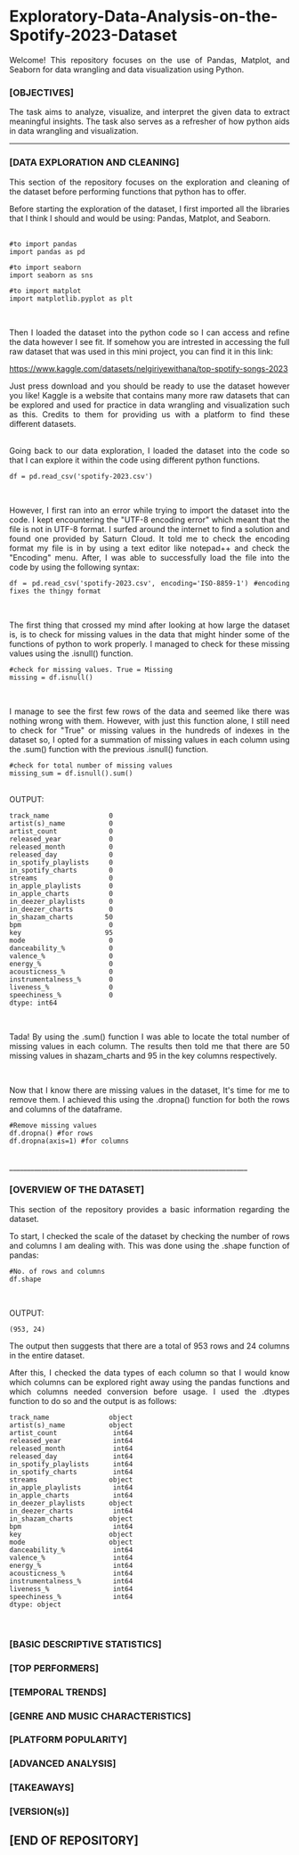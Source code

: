 # Exploratory-Data-Analysis-on-the-Spotify-2023-Dataset

<div align="justify">

Welcome! This repository focuses on the use of Pandas, Matplot, and Seaborn for data wrangling and data visualization using Python.

### [OBJECTIVES]

The task aims to analyze, visualize, and interpret the given data to extract meaningful insights. The task also serves as 
a refresher of how python aids in data wrangling and visualization. <br>

___________________________

### [DATA EXPLORATION AND CLEANING]

This section of the repository focuses on the exploration and cleaning of the dataset before performing functions that
python has to offer. <br>

Before starting the exploration of the dataset, I first imported all the libraries that I think I should and would be using:
Pandas, Matplot, and Seaborn. <br><br>
```
#to import pandas
import pandas as pd
```
```
#to import seaborn
import seaborn as sns
```
```
#to import matplot
import matplotlib.pyplot as plt
```
<br>

Then I loaded the dataset into the python code so I can access and refine the data however I see fit. If somehow you are intrested 
in accessing the full raw dataset that was used in this mini project, you can find it in this link:

https://www.kaggle.com/datasets/nelgiriyewithana/top-spotify-songs-2023 <br>

Just press download and you should be ready to use the dataset however you like! Kaggle is a website that contains many more
raw datasets that can be explored and used for practice in data wrangling and visualization such as this. Credits to them for
providing us with a platform to find these different datasets. <br><br>

Going back to our data exploration, I loaded the dataset into the code so that I can explore it within the code using different
python functions. 

```
df = pd.read_csv('spotify-2023.csv') 
```
<br>

However, I first ran into an error while trying to import the dataset into the code. I kept encountering the 
"UTF-8 encoding error" which meant that the file is not in UTF-8 format. I surfed around the internet to find
a solution and found one provided by Saturn Cloud. It told me to check the encoding format my file is in by
using a text editor like notepad++ and check the "Encoding" menu. After, I was able to successfully load the 
file into the code by using the following syntax:

```
df = pd.read_csv('spotify-2023.csv', encoding='ISO-8859-1') #encoding fixes the thingy format
```
<br>

The first thing that crossed my mind after looking at how large the dataset is, is to check for missing values 
in the data that might hinder some of the functions of python to work properly. I managed to check for these 
missing values using the .isnull() function. 
<br>

```
#check for missing values. True = Missing
missing = df.isnull()
```
<br>

I manage to see the first few rows of the data and seemed like there was nothing wrong with them. However, with
just this function alone, I still need to check for "True" or missing values in the hundreds of indexes in the dataset
so, I opted for a summation of missing values in each column using the .sum() function with the previous .isnull()
function. <br>

```
#check for total number of missing values
missing_sum = df.isnull().sum()
```
<br>
OUTPUT:

```
track_name               0
artist(s)_name           0
artist_count             0
released_year            0
released_month           0
released_day             0
in_spotify_playlists     0
in_spotify_charts        0
streams                  0
in_apple_playlists       0
in_apple_charts          0
in_deezer_playlists      0
in_deezer_charts         0
in_shazam_charts        50
bpm                      0
key                     95
mode                     0
danceability_%           0
valence_%                0
energy_%                 0
acousticness_%           0
instrumentalness_%       0
liveness_%               0
speechiness_%            0
dtype: int64
```
<br>

Tada! By using the .sum() function I was able to locate the total number of missing values in each column.
The results then told me that there are 50 missing values in shazam_charts and 95 in the key columns respectively.

<br>

Now that I know there are missing values in the dataset, It's time for me to remove them. I achieved this using the 
.dropna() function for both the rows and columns of the dataframe. 

```
#Remove missing values
df.dropna() #for rows
df.dropna(axis=1) #for columns
```
<br>
___________________________________________________________________

### [OVERVIEW OF THE DATASET]

This section of the repository provides a basic information regarding the dataset. <br>

To start, I checked the scale of the dataset by checking the number of rows and columns I am dealing with.
This was done using the .shape function of pandas:

```
#No. of rows and columns
df.shape
```
<br>

OUTPUT:
```
(953, 24)
```
The output then suggests that there are a total of 953 rows and 24 columns in the entire dataset. <br>

After this, I checked the data types of each column so that I would know which columns can be explored right away 
using the pandas functions and which columns needed conversion before usage. I used the .dtypes function to do so
and the output is as follows:

```
track_name               object
artist(s)_name           object
artist_count              int64
released_year             int64
released_month            int64
released_day              int64
in_spotify_playlists      int64
in_spotify_charts         int64
streams                  object
in_apple_playlists        int64
in_apple_charts           int64
in_deezer_playlists      object
in_deezer_charts          int64
in_shazam_charts         object
bpm                       int64
key                      object
mode                     object
danceability_%            int64
valence_%                 int64
energy_%                  int64
acousticness_%            int64
instrumentalness_%        int64
liveness_%                int64
speechiness_%             int64
dtype: object
```
<br>


### [BASIC DESCRIPTIVE STATISTICS]

### [TOP PERFORMERS]

### [TEMPORAL TRENDS]

### [GENRE AND MUSIC CHARACTERISTICS]

### [PLATFORM POPULARITY]

### [ADVANCED ANALYSIS]

### [TAKEAWAYS]

### [VERSION(s)]

## [END OF REPOSITORY]



</div>
